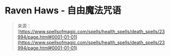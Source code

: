 <!--yml

类别: 未分类

日期: 2024-06-12 19:09:34

-->

# Raven Haws - 自由魔法咒语

> 来源：[https://www.spellsofmagic.com/spells/health_spells/death_spells/23994/page.html#0001-01-01](https://www.spellsofmagic.com/spells/health_spells/death_spells/23994/page.html#0001-01-01)
